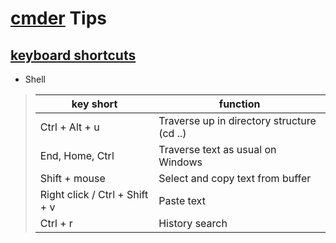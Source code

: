 # [cmder](http://cmder.net/) Tips 

## [keyboard shortcuts](hhttp://cmder.net/)
- Shell
>| key short| function|
>| ----------------------- |----------------------------|
>| Ctrl + Alt + u| Traverse up in directory structure (cd ..)|
>| End, Home, Ctrl|Traverse text as usual on Windows|
>| Shift + mouse  |Select and copy text from buffer|
>| Right click / Ctrl + Shift + v|Paste text |
>| Ctrl + r|History search|